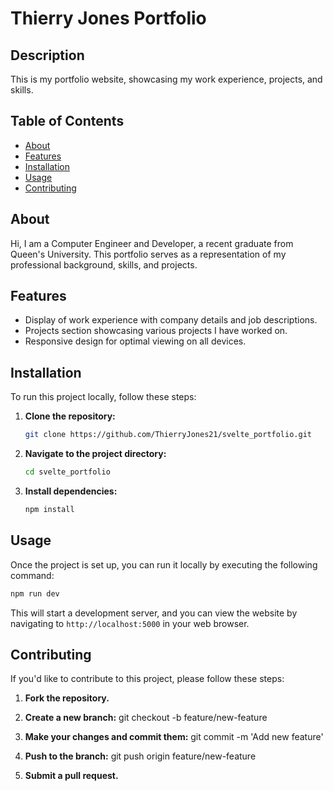 # Thierry Jones Portfolio

## Description

This is my portfolio website, showcasing my work experience, projects, and skills.

## Table of Contents

- [About](#about)
- [Features](#features)
- [Installation](#installation)
- [Usage](#usage)
- [Contributing](#contributing)

## About

Hi, I am a Computer Engineer and Developer, a recent graduate from Queen's University. This portfolio serves as a representation of my professional background, skills, and projects.

## Features

- Display of work experience with company details and job descriptions.
- Projects section showcasing various projects I have worked on.
- Responsive design for optimal viewing on all devices.

## Installation

To run this project locally, follow these steps:

1. **Clone the repository:**
   ```bash
   git clone https://github.com/ThierryJones21/svelte_portfolio.git
   
2. **Navigate to the project directory:**
    ```bash
    cd svelte_portfolio

3. **Install dependencies:**
   ```bash
   npm install
   
## Usage

Once the project is set up, you can run it locally by executing the following command:
   ```bash
   npm run dev
```

This will start a development server, and you can view the website by navigating to `http://localhost:5000` in your web browser.

## Contributing

If you'd like to contribute to this project, please follow these steps:

1. **Fork the repository.**
2. **Create a new branch:**
git checkout -b feature/new-feature

3. **Make your changes and commit them:**
git commit -m 'Add new feature'

4. **Push to the branch:**
git push origin feature/new-feature

5. **Submit a pull request.**

